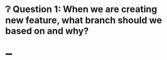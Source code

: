 # :grey_question: Question 1: When we are creating new feature, what branch should we based on and why?

# :heavy_minus_sign:
